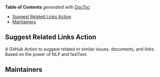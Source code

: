 <!-- START doctoc generated TOC please keep comment here to allow auto update -->
<!-- DON'T EDIT THIS SECTION, INSTEAD RE-RUN doctoc TO UPDATE -->
**Table of Contents**  *generated with [DocToc](https://github.com/thlorenz/doctoc)*

- [Suggest Related Links Action](#suggest-related-links-action)
- [Maintainers](#maintainers)

<!-- END doctoc generated TOC please keep comment here to allow auto update -->

## Suggest Related Links Action

A GitHub Action to suggest related or similar issues, documents, and links. Based on the power of NLP and fastText.


## Maintainers 
